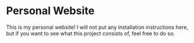 # Personal Website

This is my personal website! I will not put any installation instructions here,
but if you want to see what this project consists of, feel free to do so.

